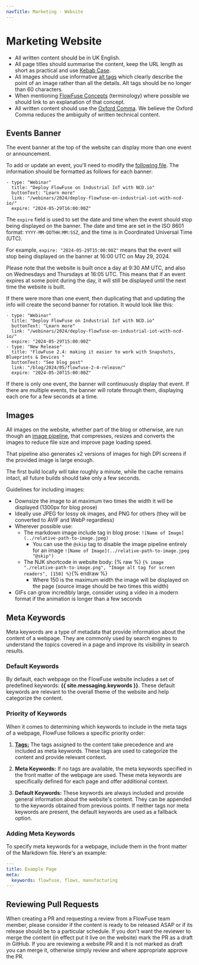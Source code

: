 ```yaml
---
navTitle: Marketing - Website
---
```


# Marketing Website

- All written content should be in UK English.
- All page titles should summarise the content, keep the URL length as short as practical and use [Kebab Case](https://en.wiktionary.org/wiki/kebab_case).
- All images should use informative [alt tags](https://www.w3.org/WAI/tutorials/images/tips/) which clearly describe the point of an image rather than all the details. Alt tags should be no longer than 60 characters.
- When mentioning [FlowFuse Concepts](/docs/user/concepts/) (terminology) where possible we should link to an explanation of that concept.
- All written content should use the [Oxford Comma](https://en.wikipedia.org/wiki/Serial_comma). We believe the Oxford Comma reduces the ambiguity of written technical content.

## Events Banner

The event banner at the top of the website can display more than one event or announcement.

To add or update an event, you'll need to modify the [following file](https://github.com/FlowFuse/website/blob/main/src/_data/events.yaml). The information should be formatted as follows for each banner:

```
- type: "Webinar"
  title: "Deploy FlowFuse on Industrial IoT with NCD.io"
  buttonText: "Learn more"
  link: "/webinars/2024/deploy-flowfuse-on-industrial-iot-with-ncd-io/"
  expire: "2024-05-29T16:00:00Z"
```
The `expire` field is used to set the date and time when the event should stop being displayed on the banner. The date and time are set in the ISO 8601 format: `YYYY-MM-DDTHH:MM:SSZ`, and the time is in Coordinated Universal Time (UTC).

For example, `expire: "2024-05-29T15:00:00Z"` means that the event will stop being displayed on the banner at 16:00 UTC on May 29, 2024.

Please note that the website is built once a day at 9:30 AM UTC, and also on Wednesdays and Thursdays at 16:05 UTC. This means that if an event expires at some point during the day, it will still be displayed until the next time the website is built.

If there were more than one event, then duplicating that and updating the info will create the second banner for rotation. It would look like this:

```
- type: "Webinar"
  title: "Deploy FlowFuse on Industrial IoT with NCD.io"
  buttonText: "Learn more"
  link: "/webinars/2024/deploy-flowfuse-on-industrial-iot-with-ncd-io/"
  expire: "2024-05-29T15:00:00Z"
- type: "New Release"
  title: "FlowFuse 2.4: making it easier to work with Snapshots, Blueprints & Devices "
  buttonText: "See blog post"
  link: "/blog/2024/05/flowfuse-2-4-release/"
  expire: "2024-05-20T15:00:00Z"
```

If there is only one event, the banner will continuously display that event. If there are multiple events, the banner will rotate through them, displaying each one for a few seconds at a time.

## Images

All images on the website, whether part of the blog or otherwise, are run though an [image pipeline](https://github.com/FlowFuse/website/blob/main/lib/image-handler.js), that compresses, resizes and converts the images to reduce file size and improve page loading speed.

That pipeline also generates x2 versions of images for high DPI screens if the provided image is large enough.

The first build locally will take roughly a minute, while the cache remains intact, all future builds should take only a few seconds.

Guidelines for including images:

- Downsize the image to at maximum two times the width it will be displayed (1300px for blog prose)
- Ideally use JPEG for lossy ok images, and PNG for others (they will be converted to AVIF and WebP regardless)
- Wherever possible use:
  - The markdown image include tag in blog prose: `![Name of Image](../relative-path-to-image.jpeg)` 
    - You can use the `@skip` tag to disable the image pipeline entirely for an image `![Name of Image](../relative-path-to-image.jpeg "@skip")`
  - The NJK shortcode in website body: {% raw %} `{% image "./relative-path-to-image.png", "Image alt tag for screen readers", [150] %}`{% endraw %}
    - Where 150 is the maximum width the image will be displayed on the page (source image should be two times this width)
- GIFs can grow incredibly large, consider using a video in a modern format if the animation is longer than a few seconds

## Meta Keywords

Meta keywords are a type of metadata that provide information about the content of a webpage. They are commonly used by search engines to understand the topics covered in a page and improve its visibility in search results.

### Default Keywords

By default, each webpage on the FlowFuse website includes a set of predefined keywords: **{{ site.messaging.keywords }}**. These default keywords are relevant to the overall theme of the website and help categorize the content.

### Priority of Keywords

When it comes to determining which keywords to include in the meta tags of a webpage, FlowFuse follows a specific priority order:

1. [**Tags:**](/handbook/customer/marketing/blog/#tags) The tags assigned to the content take precedence and are included as meta keywords. These tags are used to categorize the content and provide relevant context.

2. **Meta Keywords:** If no tags are available, the meta keywords specified in the front matter of the webpage are used. These meta keywords are specifically defined for each page and offer additional context.

3. **Default Keywords:** These keywords are always included and provide general information about the website's content. They can be appended to the keywords obtained from previous points. If neither tags nor meta keywords are present, the default keywords are used as a fallback option. 

### Adding Meta Keywords

To specify meta keywords for a webpage, include them in the front matter of the Markdown file. Here's an example:

```yaml
---
title: Example Page
meta:
  keywords: flowfuse, flows, manufacturing
---
```

## Reviewing Pull Requests

When creating a PR and requesting a review from a FlowFuse team member, please consider if
the content is ready to be released ASAP or if its release should be to a particular schedule. If you
don't want the reviewer to merge the content (in effect put it live on the website) mark the PR as a draft in GitHub.
If you are reviewing a website PR and it is not marked as draft you can merge it, otherwise simply review and where appropriate approve the PR.
